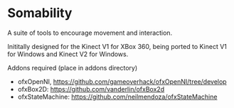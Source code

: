 Somability
==========

A suite of tools to encourage movement and interaction.

Inititally designed for the Kinect V1 for XBox 360, being ported to Kinect V1 for Windows and Kinect V2 for Windows.

Addons required (place in addons directory)

- ofxOpenNI, https://github.com/gameoverhack/ofxOpenNI/tree/develop
- ofxBox2D: https://github.com/vanderlin/ofxBox2d
- ofxStateMachine: https://github.com/neilmendoza/ofxStateMachine
